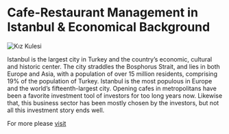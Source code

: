 # Cafe-Restaurant Management in Istanbul & Economical Background


![Kız Kulesi](https://user-images.githubusercontent.com/29928837/147808270-bf1febfa-c491-43ae-b207-042e450580ac.png)



Istanbul is the largest city in Turkey and the country’s economic, cultural and historic center. 
The city straddles the Bosphorus Strait, and lies in both Europe and Asia, with a population of over 15 million residents, 
comprising 19% of the population of Turkey. Istanbul is the most populous in Europe and the world’s fifteenth-largest city.
Opening cafes in metropolitans have been a favorite investment tool of investors for too long years now.
Likewise that, this business sector has been mostly chosen by the investors, but not all this investment story ends well.

For more please [visit](https://medium.com/@geencay/cafe-restaurant-management-in-istanbul-economical-background-f49e544415db)

